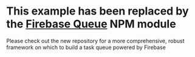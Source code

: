 # This example has been replaced by the [Firebase Queue](https://github.com/firebase/firebase-queue) NPM module

Please check out the new repository for a more comprehensive, robust framework on which to build a task queue powered by Firebase
